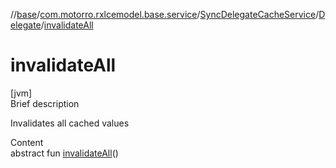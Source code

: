 //[base](../../../index.md)/[com.motorro.rxlcemodel.base.service](../../index.md)/[SyncDelegateCacheService](../index.md)/[Delegate](index.md)/[invalidateAll](invalidate-all.md)



# invalidateAll  
[jvm]  
Brief description  


Invalidates all cached values

  
Content  
abstract fun [invalidateAll](invalidate-all.md)()  



